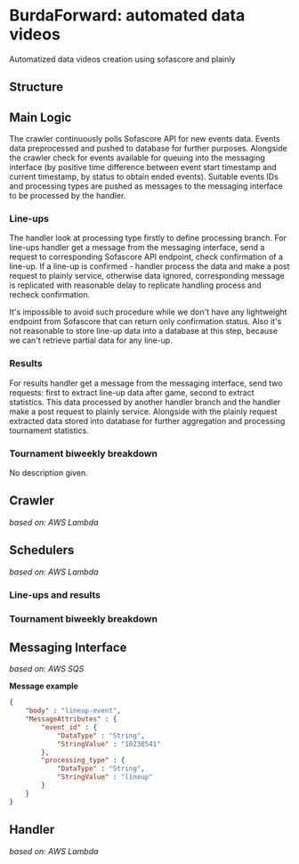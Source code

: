 # BurdaForward: automated data videos

Automatized data videos creation using sofascore and plainly

## Structure

<!-- <img src="./img/bf-autodatavideos.png"> -->

## Main Logic

The crawler continuously polls Sofascore API for new events data. Events data preprocessed and pushed to database for further purposes. Alongside the crawler check for events available for queuing into the messaging interface (by positive time difference between event start timestamp and current timestamp, by status to obtain ended events). Suitable events IDs and processing types are pushed as messages to the messaging interface to be processed by the handler. 

### Line-ups

The handler look at processing type firstly to define processing branch. For line-ups handler get a message from the messaging interface, send a request to corresponding Sofascore API endpoint, check confirmation of a line-up. If a line-up is confirmed - handler process the data and make a post request to plainly service, otherwise data ignored, corresponding message is replicated with reasonable delay to replicate handling process and recheck confirmation. 

It's impossible to avoid such procedure while we don't have any lightweight endpoint from Sofascore that can return only confirmation status. Also it's not reasonable to store line-up data into a database at this step, because we can't retrieve partial data for any line-up.

### Results

For results handler get a message from the messaging interface, send two requests: first to extract line-up data after game, second to extract statistics. This data processed by another handler branch and the handler make a post request to plainly service. Alongside with the plainly request extracted data stored into database for further aggregation and processing tournament statistics.

### Tournament biweekly breakdown

No description given.

## Crawler
_based on: AWS Lambda_

## Schedulers
_based on: AWS Lambda_

### Line-ups and results

### Tournament biweekly breakdown

## Messaging Interface
_based on: AWS SQS_

**Message example**

```json
{
    "body" : "lineup-event",
    "MessageAttributes" : {
        "event_id" : {
            "DataType" : "String", 
            "StringValue" : "10230541"
        },
        "processing_type" : {
            "DataType" : "String", 
            "StringValue" : "lineup"
        }
    }
}
```

## Handler
_based on: AWS Lambda_